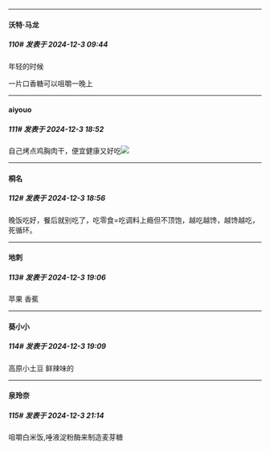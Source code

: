 ﻿
*****

####  沃特·马龙  
##### 110#       发表于 2024-12-3 09:44

年轻的时候 

一片口香糖可以咀嚼一晚上


*****

####  aiyouo  
##### 111#       发表于 2024-12-3 18:52

自己烤点鸡胸肉干，便宜健康又好吃<img src="https://static.saraba1st.com/image/smiley/face2017/067.png" referrerpolicy="no-referrer">


*****

####  桐名  
##### 112#       发表于 2024-12-3 18:56

晚饭吃好，餐后就别吃了，吃零食=吃调料上瘾但不顶饱，越吃越馋，越馋越吃，死循环。


*****

####  地刺  
##### 113#       发表于 2024-12-3 19:06

苹果 香蕉


*****

####  葵小小  
##### 114#       发表于 2024-12-3 19:09

高原小土豆 鲜辣味的


*****

####  泉玲奈  
##### 115#       发表于 2024-12-3 21:14

咀嚼白米饭,唾液淀粉酶来制造麦芽糖

